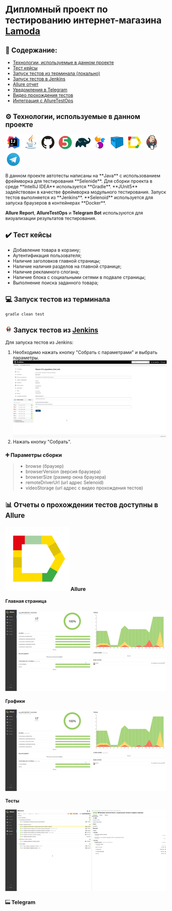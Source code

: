 # Дипломный проект по тестированию интернет-магазина [Lamoda](https://www.lamoda.ru/)

## :open_book: Содержание:

- [Технологии, используемые в данном проекте](#gear-Технологии-используемые-в-данном-проекте)
- [Тест кейсы](#heavy_check_mark-Тест-кейсы)
- [Запуск тестов из терминала (локально)](#computer-запуск-тестов-из-терминала)
- [Запуск тестов в Jenkins](#-запуск-тестов-из-jenkins)
- [Allure отчет](#-allure)
- [Уведомления в Telegram](#-telegram)
- [Видео прохождения тестов]()
- [Интеграция с AllureTestOps]()

## :gear: Технологии, используемые в данном проекте

<p align="left">
<a href="https://www.jetbrains.com/idea/"><img src="images/logo/Intelij_IDEA.svg" width="50" height="50"  alt="IDEA" title="IntelliJ IDEA"/></a>
<a href="https://www.java.com/"><img src="images/logo/Java.svg" width="50" height="50"  alt="Java" title="Java"/></a>
<a href="https://github.com/"><img src="images/logo/GitHub.svg" width="50" height="50"  alt="Github" title="GitHub"/></a>
<a href="https://junit.org/junit5/"><img src="images/logo/JUnit5.svg" width="50" height="50"  alt="JUnit 5" title="JUnit 5"/></a>
<a href="https://gradle.org/"><img src="images/logo/Gradle.svg" width="50" height="50"  alt="Gradle" title="Gradle"/></a>
<a href="https://selenide.org/"><img src="images/logo/Selenide.svg" width="50" height="50"  alt="Selenide" title="Selenide"/></a>
<a href="https://aerokube.com/selenoid/"><img src="images/logo/Selenoid.svg" width="50" height="50"  alt="Selenoid" title="Selenoid"/></a>
<a href="https://github.com/allure-framework/allure2"><img src="images/logo/Allure_Report.svg" width="50" height="50"  alt="Allure" title="Allure"/></a>
<a href="https://www.jenkins.io/"><img src="images/logo/Jenkins.svg" width="50" height="50"  alt="Jenkins" title="Jenkins"/></a>
<a href="https://web.telegram.org/"><img src="images\logo\Telegram.svg" width="50" height="50" alt="Telegram" title="Telegram"></a>
</p>
В данном проекте автотесты написаны на **Java** с использованием фреймворка для тестирования **Selenide**. Для сборки проекта в среде **IntelliJ IDEA** используется **Gradle**.
**JUnit5** задействован в качестве фреймворка модульного тестирования. Запуск тестов выполняется из **Jenkins**. **Selenoid** используется для запуска браузеров в контейнерах **Docker**.

**Allure Report**, **AllureTestOps** и **Telegram Bot** используются для визуализации результатов тестирования.


## :heavy_check_mark: Тест кейсы
- Добавление товара в корзину;
- Аутентификация пользователя;
- Наличие заголовков главной страницы;
- Наличие наличия разделов на главной странице;
- Наличие рекламного слогана;
- Наличие блока c социальными сетями в подвале страницы;
- Выполнение поиска заданного товара;

## :computer: Запуск тестов из терминала
```
gradle clean test 
```

## <img width="4%" title="Jenkins" src="images/logo/Jenkins.svg"> Запуск тестов из [Jenkins](https://jenkins.autotests.cloud/job/015_aziyatdinov_final_web/)
Для запуска тестов из Jenkins:
1. Необходимо нажать кнопку "Собрать с параметрами" и выбрать параметры.
   <img src="images/screen/Screenshot_1.png" alt="Jenkins"/>
2. Нажать кнопку "Собрать".

### :heavy_plus_sign: Параметры сборки

> - browse (браузер)
> - browserVersion (версия браузера)
> - browserSize (размер окна браузера)
> - remoteDriverUrl (url адрес Selenoid)
> - videoStorage (url адрес с видео прохождения тестов)

## :bar_chart: Отчеты о прохождении тестов доступны в Allure
### <img src="images/logo/Allure_Report.svg" alt="Allure"/> Allure

#### Главная страница

<img src="images/screen/Screenshot_2.png" alt="Allure"/>

#### Графики

<img src="images/screen/Screenshot_3.png" alt="Allure"/>

#### Тесты

<img src="images/screen/Screenshot_4.png" alt="Allure"/>

### <img width="3%" title="Telegram" src="images/screen/Screenshot_5.png"> Telegram